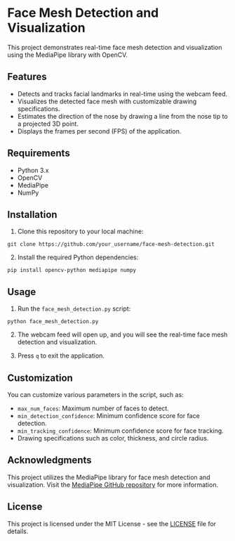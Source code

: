# Face Mesh Detection and Visualization

This project demonstrates real-time face mesh detection and visualization using the MediaPipe library with OpenCV.

## Features

- Detects and tracks facial landmarks in real-time using the webcam feed.
- Visualizes the detected face mesh with customizable drawing specifications.
- Estimates the direction of the nose by drawing a line from the nose tip to a projected 3D point.
- Displays the frames per second (FPS) of the application.

## Requirements

- Python 3.x
- OpenCV
- MediaPipe
- NumPy

## Installation

1. Clone this repository to your local machine:

```
git clone https://github.com/your_username/face-mesh-detection.git
```

2. Install the required Python dependencies:

```
pip install opencv-python mediapipe numpy
```

## Usage

1. Run the `face_mesh_detection.py` script:

```
python face_mesh_detection.py
```

2. The webcam feed will open up, and you will see the real-time face mesh detection and visualization.

3. Press `q` to exit the application.

## Customization

You can customize various parameters in the script, such as:

- `max_num_faces`: Maximum number of faces to detect.
- `min_detection_confidence`: Minimum confidence score for face detection.
- `min_tracking_confidence`: Minimum confidence score for face tracking.
- Drawing specifications such as color, thickness, and circle radius.

## Acknowledgments

This project utilizes the MediaPipe library for face mesh detection and visualization. Visit the [MediaPipe GitHub repository](https://github.com/google/mediapipe) for more information.

## License

This project is licensed under the MIT License - see the [LICENSE](LICENSE) file for details.
